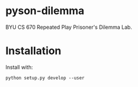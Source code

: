 pyson-dilemma
=============

BYU CS 670 Repeated Play Prisoner's Dilemma Lab.

Installation
============

Install with:

    python setup.py develop --user
